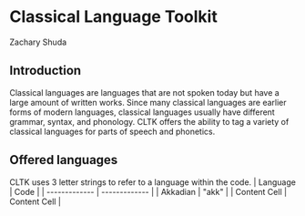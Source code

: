 # Classical Language Toolkit
Zachary Shuda
## Introduction
Classical languages are languages that are not spoken today but have a large amount of written works. Since many classical languages are earlier forms of modern languages, classical languages usually have different grammar, syntax, and phonology. CLTK offers the ability to tag a variety of classical languages for parts of speech and phonetics.
## Offered languages
CLTK uses 3 letter strings to refer to a language within the code.
| Language  | Code |
| ------------- | ------------- |
| Akkadian  | "akk"  |
| Content Cell  | Content Cell  |
